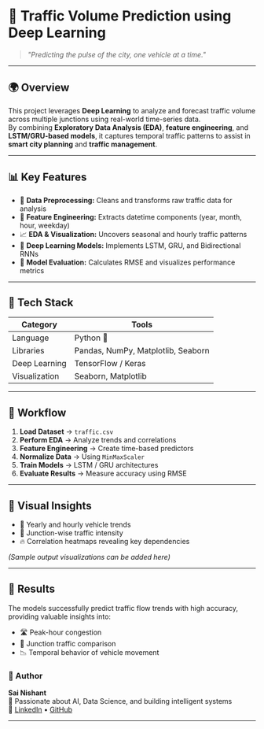 # 🚦 Traffic Volume Prediction using Deep Learning

> *"Predicting the pulse of the city, one vehicle at a time."*

---

## 🌍 Overview
This project leverages **Deep Learning** to analyze and forecast traffic volume across multiple junctions using real-world time-series data.  
By combining **Exploratory Data Analysis (EDA)**, **feature engineering**, and **LSTM/GRU-based models**, it captures temporal traffic patterns to assist in **smart city planning** and **traffic management**.

---

## 📊 Key Features
- 🧩 **Data Preprocessing:** Cleans and transforms raw traffic data for analysis  
- 📅 **Feature Engineering:** Extracts datetime components (year, month, hour, weekday)  
- 📈 **EDA & Visualization:** Uncovers seasonal and hourly traffic patterns  
- 🧠 **Deep Learning Models:** Implements LSTM, GRU, and Bidirectional RNNs  
- 🎯 **Model Evaluation:** Calculates RMSE and visualizes performance metrics  

---

## 🧰 Tech Stack
| Category | Tools |
|-----------|-------|
| Language | Python 🐍 |
| Libraries | Pandas, NumPy, Matplotlib, Seaborn |
| Deep Learning | TensorFlow / Keras |
| Visualization | Seaborn, Matplotlib |

---

## 🧪 Workflow
1. **Load Dataset** → `traffic.csv`  
2. **Perform EDA** → Analyze trends and correlations  
3. **Feature Engineering** → Create time-based predictors  
4. **Normalize Data** → Using `MinMaxScaler`  
5. **Train Models** → LSTM / GRU architectures  
6. **Evaluate Results** → Measure accuracy using RMSE  

---

## 🌟 Visual Insights
- 📅 Yearly and hourly vehicle trends  
- 🚗 Junction-wise traffic intensity  
- 🔥 Correlation heatmaps revealing key dependencies  

*(Sample output visualizations can be added here)*

---

## 🧩 Results
The models successfully predict traffic flow trends with high accuracy, providing valuable insights into:
- 🛣️ Peak-hour congestion
- 🚦 Junction traffic comparison
- 📉 Temporal behavior of vehicle movement  


### 🧠 Author
**Sai Nishant**  
📍 Passionate about AI, Data Science, and building intelligent systems  
🔗 [LinkedIn](#) • [GitHub](#)

---
